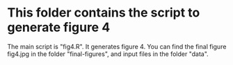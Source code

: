 # This folder contains the script to generate figure 4

The main script is "fig4.R". It generates figure 4. You can find the final figure fig4.jpg in the folder "final-figures", and input files in the folder "data".
